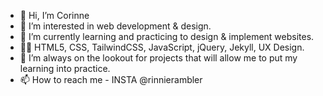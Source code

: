 - 👋 Hi, I’m Corinne
- 👀 I’m interested in web development & design.
- 🌱 I’m currently learning and practicing to design & implement websites.
- 👩‍💻 HTML5, CSS, TailwindCSS, JavaScript, jQuery, Jekyll, UX Design.
- 💞️ I’m always on the lookout for projects that will allow me to put my learning into practice.
- 📫 How to reach me - INSTA @rinnierambler 

<!---
RinnieRambler/RinnieRambler is a ✨ special ✨ repository because its `README.md` (this file) appears on your GitHub profile.
You can click the Preview link to take a look at your changes.
--->
